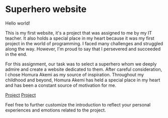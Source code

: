 # Superhero website
Hello world!

This is my first website, it's a project that was assigned to me by my IT teacher. It also holds a special place in my heart because it was my first project in the world of programming. I faced many challenges and struggled along the way. However, I'm proud to say that I persevered and succeeded in the end. 

For this assignment, our task was to select a superhero whom we deeply admire and create a website dedicated to them. After careful consideration, I chose Homura Akemi as my source of inspiration. Throughout my childhood and beyond, Homura Akemi has held a special place in my heart and has been a constant source of motivation for me.

[Project](images/Project%20website%201.png)
[Project](images/Project%20Hero%20website2.png)

Feel free to further customize the introduction to reflect your personal experiences and emotions related to the project.

